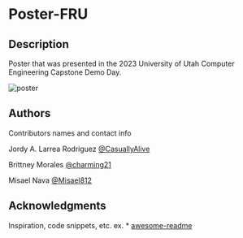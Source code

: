 # Poster-FRU

## Description
Poster that was presented in the 2023 University of Utah Computer Engineering Capstone Demo Day.

![poster](fru_poster_v3.TIFF)

## Authors

Contributors names and contact info

Jordy A. Larrea Rodriguez [@CasuallyAlive](https://github.com/CasuallyAlive)

Brittney Morales [@charming21](https://github.com/charming21)

Misael Nava [@Misael812](https://github.com/Misael812)

## Acknowledgments

Inspiration, code snippets, etc.
ex. * [awesome-readme](https://github.com/matiassingers/awesome-readme)

